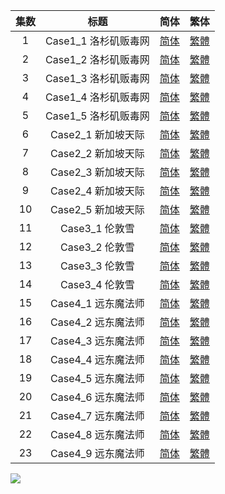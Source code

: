 | 集数 |         标题         |                             简体                             |                             繁体                             |
| :--: | :------------------: | :----------------------------------------------------------: | :----------------------------------------------------------: |
|  1   | Case1_1 洛杉矶贩毒网 | [简体](https://raw.githubusercontent.com/tastysugar/SweetSub-source/master/GREAT%20PRETENDER/%5BSweetSub%5D%20GREAT%20PRETENDER%20-%2001.chs.ass) | [繁體](https://raw.githubusercontent.com/tastysugar/SweetSub-source/master/GREAT%20PRETENDER/%5BSweetSub%5D%20GREAT%20PRETENDER%20-%2001.cht.ass) |
|  2   | Case1_2 洛杉矶贩毒网 | [简体](https://raw.githubusercontent.com/tastysugar/SweetSub-source/master/GREAT%20PRETENDER/%5BSweetSub%5D%20GREAT%20PRETENDER%20-%2002.chs.ass) | [繁體](https://raw.githubusercontent.com/tastysugar/SweetSub-source/master/GREAT%20PRETENDER/%5BSweetSub%5D%20GREAT%20PRETENDER%20-%2002.cht.ass) |
|  3   | Case1_3 洛杉矶贩毒网 | [简体](https://raw.githubusercontent.com/tastysugar/SweetSub-source/master/GREAT%20PRETENDER/%5BSweetSub%5D%20GREAT%20PRETENDER%20-%2003.chs.ass) | [繁體](https://raw.githubusercontent.com/tastysugar/SweetSub-source/master/GREAT%20PRETENDER/%5BSweetSub%5D%20GREAT%20PRETENDER%20-%2003.cht.ass) |
|  4   | Case1_4 洛杉矶贩毒网 | [简体](https://raw.githubusercontent.com/tastysugar/SweetSub-source/master/GREAT%20PRETENDER/%5BSweetSub%5D%20GREAT%20PRETENDER%20-%2004.chs.ass) | [繁體](https://raw.githubusercontent.com/tastysugar/SweetSub-source/master/GREAT%20PRETENDER/%5BSweetSub%5D%20GREAT%20PRETENDER%20-%2004.cht.ass) |
|  5   | Case1_5 洛杉矶贩毒网 | [简体](https://raw.githubusercontent.com/tastysugar/SweetSub-source/master/GREAT%20PRETENDER/%5BSweetSub%5D%20GREAT%20PRETENDER%20-%2005.chs.ass) | [繁體](https://raw.githubusercontent.com/tastysugar/SweetSub-source/master/GREAT%20PRETENDER/%5BSweetSub%5D%20GREAT%20PRETENDER%20-%2005.cht.ass) |
|  6   | Case2_1 新加坡天际 | [简体](https://raw.githubusercontent.com/tastysugar/SweetSub-source/master/GREAT%20PRETENDER/%5BSweetSub%5D%20GREAT%20PRETENDER%20-%2006.chs.ass) | [繁體](https://raw.githubusercontent.com/tastysugar/SweetSub-source/master/GREAT%20PRETENDER/%5BSweetSub%5D%20GREAT%20PRETENDER%20-%2006.cht.ass) |
|  7   | Case2_2 新加坡天际 | [简体](https://raw.githubusercontent.com/tastysugar/SweetSub-source/master/GREAT%20PRETENDER/%5BSweetSub%5D%20GREAT%20PRETENDER%20-%2007.chs.ass) | [繁體](https://raw.githubusercontent.com/tastysugar/SweetSub-source/master/GREAT%20PRETENDER/%5BSweetSub%5D%20GREAT%20PRETENDER%20-%2007.cht.ass) |
|  8   | Case2_3 新加坡天际 | [简体](https://raw.githubusercontent.com/tastysugar/SweetSub-source/master/GREAT%20PRETENDER/%5BSweetSub%5D%20GREAT%20PRETENDER%20-%2008.chs.ass) | [繁體](https://raw.githubusercontent.com/tastysugar/SweetSub-source/master/GREAT%20PRETENDER/%5BSweetSub%5D%20GREAT%20PRETENDER%20-%2008.cht.ass) |
|  9   | Case2_4 新加坡天际 | [简体](https://raw.githubusercontent.com/tastysugar/SweetSub-source/master/GREAT%20PRETENDER/%5BSweetSub%5D%20GREAT%20PRETENDER%20-%2009.chs.ass) | [繁體](https://raw.githubusercontent.com/tastysugar/SweetSub-source/master/GREAT%20PRETENDER/%5BSweetSub%5D%20GREAT%20PRETENDER%20-%2009.cht.ass) |
|  10  | Case2_5 新加坡天际 | [简体](https://raw.githubusercontent.com/tastysugar/SweetSub-source/master/GREAT%20PRETENDER/%5BSweetSub%5D%20GREAT%20PRETENDER%20-%2010.chs.ass) | [繁體](https://raw.githubusercontent.com/tastysugar/SweetSub-source/master/GREAT%20PRETENDER/%5BSweetSub%5D%20GREAT%20PRETENDER%20-%2010.cht.ass) |
|  11  | Case3_1 伦敦雪 | [简体](https://raw.githubusercontent.com/tastysugar/SweetSub-source/master/GREAT%20PRETENDER/%5BSweetSub%5D%20GREAT%20PRETENDER%20-%2011.chs.ass) | [繁體](https://raw.githubusercontent.com/tastysugar/SweetSub-source/master/GREAT%20PRETENDER/%5BSweetSub%5D%20GREAT%20PRETENDER%20-%2011.cht.ass) |
|  12  | Case3_2 伦敦雪 | [简体](https://raw.githubusercontent.com/tastysugar/SweetSub-source/master/GREAT%20PRETENDER/%5BSweetSub%5D%20GREAT%20PRETENDER%20-%2012.chs.ass) | [繁體](https://raw.githubusercontent.com/tastysugar/SweetSub-source/master/GREAT%20PRETENDER/%5BSweetSub%5D%20GREAT%20PRETENDER%20-%2012.cht.ass) |
|  13  | Case3_3 伦敦雪 | [简体](https://raw.githubusercontent.com/tastysugar/SweetSub-source/master/GREAT%20PRETENDER/%5BSweetSub%5D%20GREAT%20PRETENDER%20-%2013.chs.ass) | [繁體](https://raw.githubusercontent.com/tastysugar/SweetSub-source/master/GREAT%20PRETENDER/%5BSweetSub%5D%20GREAT%20PRETENDER%20-%2013.cht.ass) |
|  14  | Case3_4 伦敦雪 | [简体](https://raw.githubusercontent.com/tastysugar/SweetSub-source/master/GREAT%20PRETENDER/%5BSweetSub%5D%20GREAT%20PRETENDER%20-%2014.chs.ass) | [繁體](https://raw.githubusercontent.com/tastysugar/SweetSub-source/master/GREAT%20PRETENDER/%5BSweetSub%5D%20GREAT%20PRETENDER%20-%2014.cht.ass) |
|  15  | Case4_1 远东魔法师 | [简体](https://raw.githubusercontent.com/tastysugar/SweetSub-source/master/GREAT%20PRETENDER/%5BSweetSub%5D%20GREAT%20PRETENDER%20-%2015.chs.ass) | [繁體](https://raw.githubusercontent.com/tastysugar/SweetSub-source/master/GREAT%20PRETENDER/%5BSweetSub%5D%20GREAT%20PRETENDER%20-%2015.cht.ass) |
|  16  | Case4_2 远东魔法师 | [简体](https://raw.githubusercontent.com/tastysugar/SweetSub-source/master/GREAT%20PRETENDER/%5BSweetSub%5D%20GREAT%20PRETENDER%20-%2016.chs.ass) | [繁體](https://raw.githubusercontent.com/tastysugar/SweetSub-source/master/GREAT%20PRETENDER/%5BSweetSub%5D%20GREAT%20PRETENDER%20-%2016.cht.ass) |
|  17  | Case4_3 远东魔法师 | [简体](https://raw.githubusercontent.com/tastysugar/SweetSub-source/master/GREAT%20PRETENDER/%5BSweetSub%5D%20GREAT%20PRETENDER%20-%2017.chs.ass) | [繁體](https://raw.githubusercontent.com/tastysugar/SweetSub-source/master/GREAT%20PRETENDER/%5BSweetSub%5D%20GREAT%20PRETENDER%20-%2017.cht.ass) |
|  18  | Case4_4 远东魔法师 | [简体](https://raw.githubusercontent.com/tastysugar/SweetSub-source/master/GREAT%20PRETENDER/%5BSweetSub%5D%20GREAT%20PRETENDER%20-%2018.chs.ass) | [繁體](https://raw.githubusercontent.com/tastysugar/SweetSub-source/master/GREAT%20PRETENDER/%5BSweetSub%5D%20GREAT%20PRETENDER%20-%2018.cht.ass) |
|  19  | Case4_5 远东魔法师 | [简体](https://raw.githubusercontent.com/tastysugar/SweetSub-source/master/GREAT%20PRETENDER/%5BSweetSub%5D%20GREAT%20PRETENDER%20-%2019.chs.ass) | [繁體](https://raw.githubusercontent.com/tastysugar/SweetSub-source/master/GREAT%20PRETENDER/%5BSweetSub%5D%20GREAT%20PRETENDER%20-%2019.cht.ass) |
|  20  | Case4_6 远东魔法师 | [简体](https://raw.githubusercontent.com/tastysugar/SweetSub-source/master/GREAT%20PRETENDER/%5BSweetSub%5D%20GREAT%20PRETENDER%20-%2020.chs.ass) | [繁體](https://raw.githubusercontent.com/tastysugar/SweetSub-source/master/GREAT%20PRETENDER/%5BSweetSub%5D%20GREAT%20PRETENDER%20-%2020.cht.ass) |
|  21  | Case4_7 远东魔法师 | [简体](https://raw.githubusercontent.com/tastysugar/SweetSub-source/master/GREAT%20PRETENDER/%5BSweetSub%5D%20GREAT%20PRETENDER%20-%2021.chs.ass) | [繁體](https://raw.githubusercontent.com/tastysugar/SweetSub-source/master/GREAT%20PRETENDER/%5BSweetSub%5D%20GREAT%20PRETENDER%20-%2021.cht.ass) |
|  22  | Case4_8 远东魔法师 | [简体](https://raw.githubusercontent.com/tastysugar/SweetSub-source/master/GREAT%20PRETENDER/%5BSweetSub%5D%20GREAT%20PRETENDER%20-%2022.chs.ass) | [繁體](https://raw.githubusercontent.com/tastysugar/SweetSub-source/master/GREAT%20PRETENDER/%5BSweetSub%5D%20GREAT%20PRETENDER%20-%2022.cht.ass) |
|  23  | Case4_9 远东魔法师 | [简体](https://raw.githubusercontent.com/tastysugar/SweetSub-source/master/GREAT%20PRETENDER/%5BSweetSub%5D%20GREAT%20PRETENDER%20-%2023.chs.ass) | [繁體](https://raw.githubusercontent.com/tastysugar/SweetSub-source/master/GREAT%20PRETENDER/%5BSweetSub%5D%20GREAT%20PRETENDER%20-%2023.cht.ass) |


![](https://i.loli.net/2020/06/02/8Pr3VFlhCZzULtk.png)